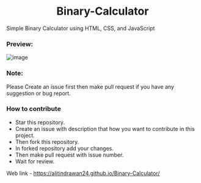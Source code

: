 <h1 align='center'>Binary-Calculator</h1>

Simple Binary Calculator using HTML, CSS, and JavaScript  
### Preview:
![image](https://user-images.githubusercontent.com/59578892/136780206-0f790fe8-ffd1-462e-9444-940aeda13693.png)

### Note:
Please Create an issue first then make pull request if you have any suggestion or bug report.

### How to contribute <br>

* Star this repository.
* Create an issue with description that how you want to contribute in this project.
* Then fork this repository.
* In forked repository add your changes.
* Then make pull request with issue number.
* Wait for review.

Web link - https://alitindrawan24.github.io/Binary-Calculator/
<br><br>
